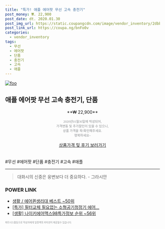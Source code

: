 ```yaml
--- 
title: "특가! 애플 에어팟 무선 고속 충전기" 
post_money: ₩. 22,900 
post_date: dt. 2020.01.30 
post_img_url: https://static.coupangcdn.com/image/vendor_inventory/2dbb/c3bcc6dd048532c2fbf07bc9a7a9f4323335ffdd77c14e0d214f1be5e2af.jpg 
post_link_url: https://coupa.ng/bnFo0v 
categories: 
  - vendor_inventory 
tags: 
  - 무선 
  - 에어팟 
  - 단품 
  - 충전기 
  - 고속 
  - 애플 
--- 
```

[![foo](https://static.coupangcdn.com/image/vendor_inventory/2dbb/c3bcc6dd048532c2fbf07bc9a7a9f4323335ffdd77c14e0d214f1be5e2af.jpg)](https://coupa.ng/bnFo0v) 

## 애플 에어팟 무선 고속 충전기, 단품 
<p style="text-align: center;">**₩ 22,900**</p> 
<p style="text-align: center;"><span style="color: #898c8f; font-family: Georgia,Times,serif; font-size: 0.75em;">2020년01월30일에 작성되어, <br>가격변동 및 추가할인이 있을 수 있으니,<br> 상품 가격을 꼭!확인해주세요.<br>행복하세요~</span> 
</p>	 
<div markdown="0" style="text-align: center;"><a href="https://coupa.ng/bnFo0v" class="btn btn--success">상품가격 및 후기 보러가기</a></div> 
<br><br> 
  #무선 #에어팟 #단품 #충전기 #고속 #애플 
<hr> 

> 대화시의 신중은 웅변보다 더 중요하다. - 그라시안 


### POWER LINK

* <a href="https://blog.naver.com/santokki14/221781506036" target="_blank">생활 / 에어퀸생리대 베스트 ~50위</a>
* <a href="https://blog.naver.com/sakai111/221790656081" target="_blank">[특가] 필터교체 필요없는 소형공기청정기 에어...</a>
* <a href="https://blog.naver.com/sakai111/221771673063" target="_blank"> [생활] 나이키에어맥스98특가정보 순위 ~56위</a>

<span style="color: #898c8f; font-family: Georgia,Times,serif; font-size: 0.55em;">파트너스활동으로 작성자에게 일정액의 커미션이 제공될수 있습니다.</span> 
